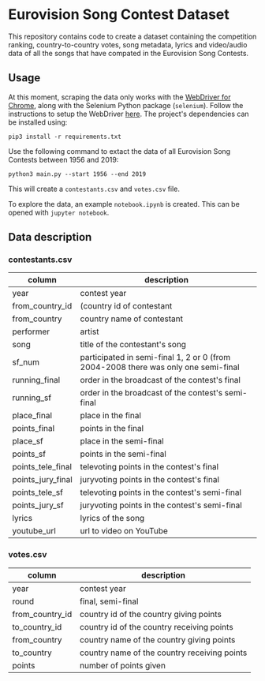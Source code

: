 # Eurovision Song Contest Dataset
This repository contains code to create a dataset containing the competition ranking, country-to-country votes, song metadata, lyrics and video/audio data of all the songs that have compated in the Eurovision Song Contests.

## Usage
At this moment, scraping the data only works with the [WebDriver for Chrome](https://chromedriver.chromium.org/downloads), along with the Selenium Python package (`selenium`). Follow the instructions to setup the WebDriver [here](https://chromedriver.chromium.org/getting-started). The project's dependencies can be installed using:
```
pip3 install -r requirements.txt
```

Use the following command to extact the data of all Eurovision Song Contests between 1956 and 2019:
```
python3 main.py --start 1956 --end 2019
```

This will create a `contestants.csv` and `votes.csv` file.

To explore the data, an example `notebook.ipynb` is created. This can be opened with `jupyter notebook`.

## Data description
### contestants.csv

| column | description |  
|---|---|
| year | contest year |
| from_country_id | (country id of contestant | 
| from_country  | country name of contestant |
| performer | artist |
| song | title of the contestant's song |
| sf_num | participated in semi-final 1, 2 or 0 (from 2004-2008 there was only one semi-final |
| running_final | order in the broadcast of the contest's final |
| running_sf | order in the broadcast of the contest's semi-final |
| place_final | place in the final |
| points_final | points in the final |
| place_sf | place in the semi-final |
| points_sf | points in the semi-final |
| points_tele_final | televoting points in the contest's final |
| points_jury_final | juryvoting points in the contest's final |
| points_tele_sf | televoting points in the contest's semi-final |
| points_jury_sf | juryvoting points in the contest's semi-final |
| lyrics | lyrics of the song |
| youtube_url | url to video on YouTube |

### votes.csv
| column | description |  
|---|---|
| year | contest year |
| round | final, semi-final |
| from_country_id | country id of the country giving points |
| to_country_id | country id of the country receiving points |
| from_country | country name of the country giving points |
| to_country | country name of the country receiving points |
| points | number of points given |
